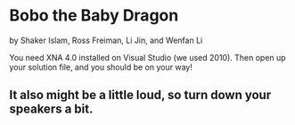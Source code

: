 Bobo the Baby Dragon
====================
by Shaker Islam, Ross Freiman, Li Jin, and Wenfan Li


You need XNA 4.0 installed on Visual Studio (we used 2010). Then open up your solution file, and you should be on your way!

It also might be a little loud, so turn down your speakers a bit.
-----------------------------------------------------------------